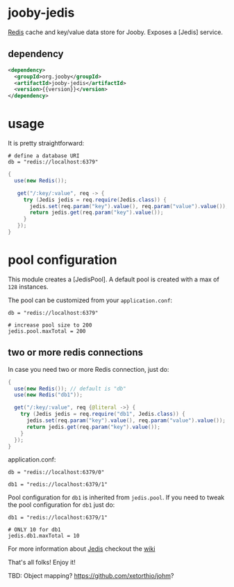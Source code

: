 # jooby-jedis

[Redis](http://redis.io/) cache and key/value data store for Jooby. Exposes a [Jedis] service.

## dependency

```xml
<dependency>
  <groupId>org.jooby</groupId>
  <artifactId>jooby-jedis</artifactId>
  <version>{{version}}</version>
</dependency>
```

# usage
It is pretty straightforward:

```properties
# define a database URI
db = "redis://localhost:6379"
```

```java
{
  use(new Redis());

   get("/:key/:value", req -> {
     try (Jedis jedis = req.require(Jedis.class)) {
       jedis.set(req.param("key").value(), req.param("value").value());
       return jedis.get(req.param("key").value());
     }
   });
}
```

# pool configuration
This module creates a [JedisPool]. A default pool is created with a max of ```128``` instances.

The pool can be customized from your ```application.conf```:

```properties
db = "redis://localhost:6379"

# increase pool size to 200
jedis.pool.maxTotal = 200
```

## two or more redis connections
In case you need two or more Redis connection, just do:

```java
{
  use(new Redis()); // default is "db"
  use(new Redis("db1"));

  get("/:key/:value", req {@literal ->} {
    try (Jedis jedis = req.require("db1", Jedis.class)) {
      jedis.set(req.param("key").value(), req.param("value").value());
      return jedis.get(req.param("key").value());
    }
  });
}
```

application.conf:

```
db = "redis://localhost:6379/0"

db1 = "redis://localhost:6379/1"
```

Pool configuration for ```db1``` is inherited from ```jedis.pool```. If you need
to tweak the pool configuration for ```db1``` just do:

```properties
db1 = "redis://localhost:6379/1"

# ONLY 10 for db1
jedis.db1.maxTotal = 10
```

For more information about [Jedis](https://github.com/xetorthio/jedis) checkout the
[wiki](https://github.com/xetorthio/jedis/wiki)

That's all folks! Enjoy it!

TBD: Object mapping? https://github.com/xetorthio/johm?
